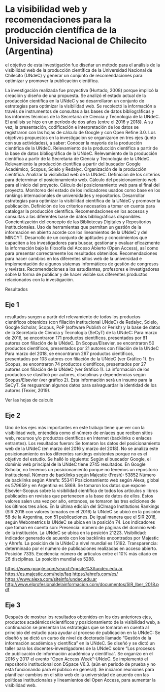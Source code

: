 # La visibilidad web y recomendaciones para la producción científica de la Universidad Nacional de Chilecito (Argentina)

el objetivo de esta investigación fue diseñar un método para el análisis de la visibilidad web de la producción científica de la Universidad Nacional de Chilecito (UNdeC) y generar un conjunto de recomendaciones para optimizar y promover la publicación científica. 

La investigación realizada fue proyectiva (Hurtado, 2008) porque implicó la creación y diseño de una propuesta. Se analizó el estado actual de la producción científica en la UNdeC y se desarrollaron un conjunto de estrategias para optimizar la visibilidad web. Se recolectó la información a través de instrumentos de consultas a las bases de datos bibliográficas y los informes técnicos de la Secretaría de Ciencia y Tecnología de la UNdeC. El análisis se hizo en un período de dos años (entre el 2016 y 2018). A su vez, la presentación, codificación e interpretación de los datos se registraron con las hojas de cálculo de Google y con Open Refine 3.0. Los objetivos propuestos en la investigación se organizaron en tres ejes (junto con sus actividades), a saber:
Conocer la mayoría de la producción científica de la UNdeC.
Relevamiento de la producción científica a partir de la base de datos bibliográfica de la UNdeC.
Relevamiento de la producción científica a partir de la Secretaría de Ciencia y Tecnología de la UNdeC.
Relevamiento la producción científica a partir del buscador Google Académico, Scopus, Scielo y Redalyc.
Organización de la producción científica.
Analizar la visibilidad web de la UNdeC.
Definición de los criterios para determinar el posicionamiento web.
Cálculo del posicionamiento web para el inicio del proyecto.
Cálculo del posicionamiento web para el final del proyecto.
Monitoreo del estado de los indicadores usados como base en los rankings internacionales de universidades y repositorios.
Desarrollar estrategias para optimizar la visibilidad científica de la UNdeC y promover la publicación.
Definición de los criterios necesarios a tomar en cuenta para catalogar la producción científica.
Recomendaciones en los accesos y consultas a las diferentes base de datos bibliográficas disponibles.
Concientización del concepto de las Bibliotecas Digitales y Repositorios Institucionales.
Uso de herramientas que permitan un gestión de la información en abierto acorde con los lineamientos de la UNdeC y del MINCYT.
Desarrollo de un conjunto de aptitudes y conocimientos que capaciten a los investigadores para buscar, gestionar y evaluar eficazmente la información bajo la filosofía del Acceso Abierto (Open Access), así como para presentar correctamente los resultados obtenidos.
Recomendaciones para hacer cambios en los diferentes sitios web de la universidad e implementación de algunos sistemas informáticos de gestión de congresos y revistas.
Recomendaciones a los estudiantes, profesores e investigadores sobre la forma de publicar y de hacer visible sus diferentes productos relacionados con la investigación.


Resultados

## Eje 1

resultados surgen a partir del relevamiento de todos los productos científicos obtenidos (con filiación institucional UNdeC) de Redalyc, Scielo, Google Scholar, Scopus, PoP (software Publish or Perish) y la base de datos de la Secretaría de Ciencia y Tecnología (SeCyT) de la UNdeC:
Para marzo de 2016, se encontraron 171 productos científicos, presentados por 81 autores con filiación de la UNdeC. En Scopus/Elsevier, se encontraron 50 productos científicos, presentados por 21 autores con filiación de la UNdeC
Para marzo del 2018, se encontraron 297 productos científicos, presentados por 103 autores con filiación de la UNdeC (ver Gráfico 1). En Scopus, se encontraron 74 productos científicos, presentados por 27 autores con filiación de la UNdeC (ver Gráfico 1).
La información de los productos se clasificó por autores, disciplinas y dependencias según Scopus/Elsevier (ver gráfico 2). 
Esta información será un insumo para la SeCyT. Se resguardan algunos datos para salvaguardar la identidad de los autores (Texier, 2019). 

Ver las hojas de calculo

## Eje 2
Uno de los ejes más importantes en este trabajo tiene que ver  con la visibilidad web, entendida como el número de enlaces que reciben sitios web, recursos y/o productos científicos en Internet (backlinks o enlaces entrantes). Los resultados fueron:
Se tomaron los datos del posicionamiento web de la UNdeC (en marzo del 2016 y marzo del 2018). No se analiza este posicionamiento en los diferentes rankings existentes porque no es el objetivo del estudio. Se halló lo siguiente:
Según el buscador Google, el dominio web principal de la UNdeC tiene 2745 resultados. En Google Scholar, no tenemos un posicionamiento porque no tenemos un repositorio institucional.
Número de backlinks según Majestic (Fresh): 53852
Número de backlinks según Ahrefs: 55341
Posicionamiento web según Alexa, global es 579659 y en Argentina es 5869.
Se tomaron los datos que expone Elsevier-Scopus sobre la visibilidad científica de todos los artículos y libros publicados en revistas que pertenecen a la base de datos de ellos. Estos valores salen una vez por año, entonces, se tomaron las tres ediciones de los últimos tres años. En la última edición del SCImago Institutions Rankings (SIR 2018 con valores tomados en el 2016) la UNdeC se ubicó en la posición 58 de la Argentina, con 51 publicaciones.
De igual manera que el SIR 2018, según Webometrics la UNdeC se ubica en la posición 74. Los indicadores que toman en cuenta son:
Presencia: número de páginas del dominio web de la institución. La UNdeC se ubica en la posición 21223.
Visibilidad: indicador generado de acuerdo con los backlinks encontrados por Majestic y Ahrefs. La posición de la UNdeC a nivel mundial es 15192.
Transparencia: determinado por el número de publicaciones realizadas en acceso abierto. Posición 7335.
Excelencia: número de artículos entre el 10% más citado en 26 disciplinas. La posición mundial es 5288.

https://www.google.com/search?q=site%3Aundec.edu.ar 
https://es.majestic.com/help/faq 
https://ahrefs.com/es/ 
https://www.alexa.com/siteinfo/undec.edu.ar 
http://www.elprofesionaldelainformacion.com/documentos/SIR_Iber_2018.pdf 

## Eje 3
Después de mostrar los resultados obtenidos en los dos anteriores ejes, productos académicos/científicos y posicionamiento de la visibilidad web, a continuación se presentan las estrategias que se tomaron en cuenta al principio del estudio para ayudar al proceso de publicación en la UNdeC:
Se diseñó y se dictó un curso de nivel de doctorado llamado “Gestión de la información académica y científica” en la UNdeC.
Se diseñó y se dictó un taller para los docentes-investigadores de la UNdeC sobre “Los procesos de publicación de información académica y científica”.
Se organizo en el 2016 y 2017 el evento “Open Access Week”-UNdeC.
Se implementó el repositorio institucional con DSpace V6.3. (aún en periodo de prueba y no está funcionando para el público en general).
Se iniciaron reuniones para planificar cambios en el sitio web de la universidad de acuerdo con las políticas institucionales y lineamientos del Open Access, para aumentar la visibilidad web.

